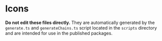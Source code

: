 # Icons

**Do not edit these files directly.** They are automatically generated by the `generate.ts` and `generateChains.ts` script located in the `scripts` directory and are intended for use in the published packages.